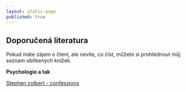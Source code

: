 ```yaml
---
layout: static-page
published: true
---
```


## Doporučená literatura

Pokud máte zájem o čtení, ale nevíte, co číst, můžete si prohlédnout můj seznam oblíbených knížek.

**Psychologie a tak**

[Stephen colbert - confessions](https://www.amazon.de/Stephen-Colberts-Midnight-Confessions-Colbert/dp/1501169009/ref=sr_1_1?ie=UTF8&qid=1525205074&sr=8-1&keywords=stephen+colbert)
